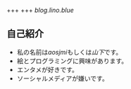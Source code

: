 +++
+++
*blog.lino.blue*
## 自己紹介
- 私の名前は*aosjmi*もしくは*山下*です。
- 絵とプログラミングに興味があります。
- エンタメが好きです。
- ソーシャルメディアが嫌いです。  
